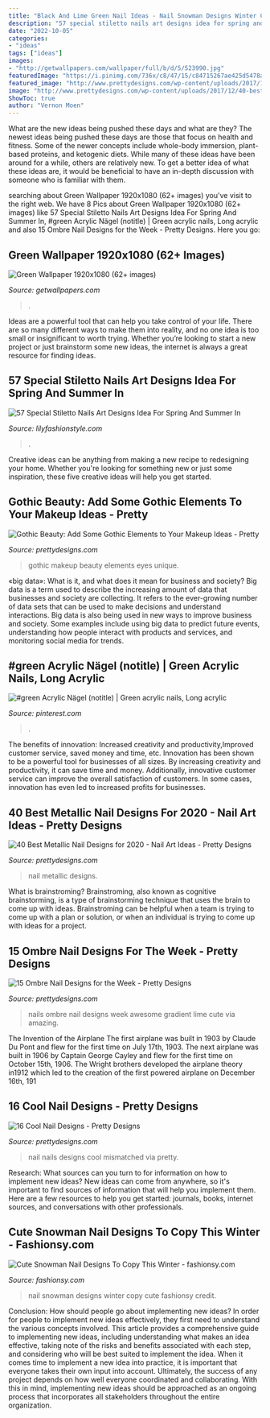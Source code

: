 ```yaml
---
title: "Black And Lime Green Nail Ideas - Nail Snowman Designs Winter Copy Cute Fashionsy Credit"
description: "57 special stiletto nails art designs idea for spring and summer in"
date: "2022-10-05"
categories:
- "ideas"
tags: ["ideas"]
images:
- "http://getwallpapers.com/wallpaper/full/b/d/5/523990.jpg"
featuredImage: "https://i.pinimg.com/736x/c8/47/15/c84715267ae425d5478aef48fba6e3b9.jpg"
featured_image: "http://www.prettydesigns.com/wp-content/uploads/2017/12/40-best-metallic-nail-designs-for-2018-nail-art-ideas-10.jpg"
image: "http://www.prettydesigns.com/wp-content/uploads/2017/12/40-best-metallic-nail-designs-for-2018-nail-art-ideas-10.jpg"
ShowToc: true
author: "Vernon Moen"
---
```



What are the new ideas being pushed these days and what are they?
The newest ideas being pushed these days are those that focus on health and fitness. Some of the newer concepts include whole-body immersion, plant-based proteins, and ketogenic diets. While many of these ideas have been around for a while, others are relatively new. To get a better idea of what these ideas are, it would be beneficial to have an in-depth discussion with someone who is familiar with them.

	

		
searching about Green Wallpaper 1920x1080 (62+ images) you've visit to the right web. We have 8 Pics about Green Wallpaper 1920x1080 (62+ images) like 57 Special Stiletto Nails Art Designs Idea For Spring And Summer In, #green Acrylic Nägel (notitle) | Green acrylic nails, Long acrylic and also 15 Ombre Nail Designs for the Week - Pretty Designs. Here you go:
		
    
## Green Wallpaper 1920x1080 (62+ Images)

<img loading=lazy src="http://getwallpapers.com/wallpaper/full/b/d/5/523990.jpg" onerror="this.onerror=null;this.src='https://tse1.mm.bing.net/th?id=OIP.6AxjNHt0Ip_IpoOlWPYDcQHaEK&amp;pid=15.1';" alt="Green Wallpaper 1920x1080 (62+ images)">

_Source: getwallpapers.com_

>. 

	

Ideas are a powerful tool that can help you take control of your life. There are so many different ways to make them into reality, and no one idea is too small or insignificant to worth trying. Whether you’re looking to start a new project or just brainstorm some new ideas, the internet is always a great resource for finding ideas.

    
## 57 Special Stiletto Nails Art Designs Idea For Spring And Summer In

<img loading=lazy src="https://lilyfashionstyle.com/wp-content/uploads/2020/04/22-14.jpg" onerror="this.onerror=null;this.src='https://tse4.mm.bing.net/th?id=OIP.CuKltN4Y7j7HPoa9rgdg9wHaKh&amp;pid=15.1';" alt="57 Special Stiletto Nails Art Designs Idea For Spring And Summer In">

_Source: lilyfashionstyle.com_

>. 

	

Creative ideas can be anything from making a new recipe to redesigning your home. Whether you're looking for something new or just some inspiration, these five creative ideas will help you get started.

    
## Gothic Beauty: Add Some Gothic Elements To Your Makeup Ideas - Pretty

<img loading=lazy src="http://www.prettydesigns.com/wp-content/uploads/2013/10/gothic-makeup-with-violet-color.jpg" onerror="this.onerror=null;this.src='https://tse3.mm.bing.net/th?id=OIP.V6648RejY-ruMOazVgpDXwHaJ7&amp;pid=15.1';" alt="Gothic Beauty: Add Some Gothic Elements to Your Makeup Ideas - Pretty">

_Source: prettydesigns.com_

>gothic makeup beauty elements eyes unique. 

	

«big data»: What is it, and what does it mean for business and society?
Big data is a term used to describe the increasing amount of data that businesses and society are collecting. It refers to the ever-growing number of data sets that can be used to make decisions and understand interactions. Big data is also being used in new ways to improve business and society. Some examples include using big data to predict future events, understanding how people interact with products and services, and monitoring social media for trends.

    
## #green Acrylic Nägel (notitle) | Green Acrylic Nails, Long Acrylic

<img loading=lazy src="https://i.pinimg.com/736x/c8/47/15/c84715267ae425d5478aef48fba6e3b9.jpg" onerror="this.onerror=null;this.src='https://tse2.mm.bing.net/th?id=OIP.BPk9UNiatHGVeT0R_NWfUAHaNK&amp;pid=15.1';" alt="#green Acrylic Nägel (notitle) | Green acrylic nails, Long acrylic">

_Source: pinterest.com_

>. 

	

The benefits of innovation: Increased creativity and productivity,Improved customer service, saved money and time, etc.
Innovation has been shown to be a powerful tool for businesses of all sizes. By increasing creativity and productivity, it can save time and money. Additionally, innovative customer service can improve the overall satisfaction of customers. In some cases, innovation has even led to increased profits for businesses.

    
## 40 Best Metallic Nail Designs For 2020 - Nail Art Ideas - Pretty Designs

<img loading=lazy src="http://www.prettydesigns.com/wp-content/uploads/2017/12/40-best-metallic-nail-designs-for-2018-nail-art-ideas-10.jpg" onerror="this.onerror=null;this.src='https://tse2.mm.bing.net/th?id=OIP.xUdtAY2M3iM1bZnlH3FkvwHaHa&amp;pid=15.1';" alt="40 Best Metallic Nail Designs for 2020 - Nail Art Ideas - Pretty Designs">

_Source: prettydesigns.com_

>nail metallic designs. 

	

What is brainstroming?
Brainstroming, also known as cognitive brainstorming, is a type of brainstorming technique that uses the brain to come up with ideas. Brainstroming can be helpful when a team is trying to come up with a plan or solution, or when an individual is trying to come up with ideas for a project.

    
## 15 Ombre Nail Designs For The Week - Pretty Designs

<img loading=lazy src="http://www.prettydesigns.com/wp-content/uploads/2014/06/Blue-to-Green-Nails.jpg" onerror="this.onerror=null;this.src='https://tse1.mm.bing.net/th?id=OIP.6ArnFwQm_jbrX_KCQNtL8QHaHY&amp;pid=15.1';" alt="15 Ombre Nail Designs for the Week - Pretty Designs">

_Source: prettydesigns.com_

>nails ombre nail designs week awesome gradient lime cute via amazing. 

	

The Invention of the Airplane
The first airplane was built in 1903 by Claude Du Pont and flew for the first time on July 17th, 1903. The next airplane was built in 1906 by Captain George Cayley and flew for the first time on October 15th, 1906. The Wright brothers developed the airplane theory in1912 which led to the creation of the first powered airplane on December 16th, 191
    
## 16 Cool Nail Designs - Pretty Designs

<img loading=lazy src="http://www.prettydesigns.com/wp-content/uploads/2014/03/Mismatched-Nails6.jpg" onerror="this.onerror=null;this.src='https://tse1.mm.bing.net/th?id=OIP.lwcpm9oITDbg2_nC--6M-AHaJ3&amp;pid=15.1';" alt="16 Cool Nail Designs - Pretty Designs">

_Source: prettydesigns.com_

>nail nails designs cool mismatched via pretty. 

	

Research: What sources can you turn to for information on how to implement new ideas?
New ideas can come from anywhere, so it's important to find sources of information that will help you implement them. Here are a few resources to help you get started: journals, books, internet sources, and conversations with other professionals.

    
## Cute Snowman Nail Designs To Copy This Winter - Fashionsy.com

<img loading=lazy src="http://fashionsy.com/wp-content/uploads/2014/12/img_3994-630x840.jpg" onerror="this.onerror=null;this.src='https://tse4.mm.bing.net/th?id=OIP.XOYVv9eYjEd-9KO1ACNn_AHaJ4&amp;pid=15.1';" alt="Cute Snowman Nail Designs To Copy This Winter - fashionsy.com">

_Source: fashionsy.com_

>nail snowman designs winter copy cute fashionsy credit. 

	

Conclusion: How should people go about implementing new ideas?
In order for people to implement new ideas effectively, they first need to understand the various concepts involved. This article provides a comprehensive guide to implementing new ideas, including understanding what makes an idea effective, taking note of the risks and benefits associated with each step, and considering who will be best suited to implement the idea.
When it comes time to implement a new idea into practice, it is important that everyone takes their own input into account. Ultimately, the success of any project depends on how well everyone coordinated and collaborating. With this in mind, implementing new ideas should be approached as an ongoing process that incorporates all stakeholders throughout the entire organization.

